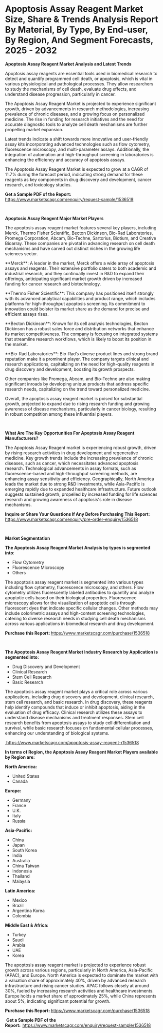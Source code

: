 <p><h1>Apoptosis Assay Reagent Market Size, Share & Trends Analysis Report By Material, By Type, By End-user, By Region, And Segment Forecasts, 2025 - 2032</h1></p><p><strong>Apoptosis Assay Reagent Market Analysis and Latest Trends</strong></p>
<p><p>Apoptosis assay reagents are essential tools used in biomedical research to detect and quantify programmed cell death, or apoptosis, which is vital in various physiological and pathological processes. They allow researchers to study the mechanisms of cell death, evaluate drug effects, and understand disease progression, particularly in cancer.</p><p>The Apoptosis Assay Reagent Market is projected to experience significant growth, driven by advancements in research methodologies, increasing prevalence of chronic diseases, and a growing focus on personalized medicine. The rise in funding for research initiatives and the need for accurate diagnostic tools to analyze cell death mechanisms are further propelling market expansion.</p><p>Latest trends indicate a shift towards more innovative and user-friendly assay kits incorporating advanced technologies such as flow cytometry, fluorescence microscopy, and multi-parameter assays. Additionally, the integration of automation and high-throughput screening in laboratories is enhancing the efficiency and accuracy of apoptosis assays.</p><p>The Apoptosis Assay Reagent Market is expected to grow at a CAGR of 11.7% during the forecast period, indicating strong demand for these reagents as key components in drug discovery and development, cancer research, and toxicology studies. </p></p>
<p><strong>Get a Sample PDF of the Report:&nbsp;</strong> <a href="https://www.marketscagr.com/enquiry/request-sample/1536518?utm_campaign=2994&utm_medium=2&utm_source=Github&utm_content=ia&utm_term=14042025&utm_id=apoptosis-assay-reagent">https://www.marketscagr.com/enquiry/request-sample/1536518</a></p>
<p>&nbsp;</p>
<p><strong>Apoptosis Assay Reagent Major Market Players</strong></p>
<p><p>The apoptosis assay reagent market features several key players, including Merck, Thermo Fisher Scientific, Becton Dickinson, Bio-Rad Laboratories, Promega Corporation, Abcam, Bio-Techne, Sartorius, Biotium, and Creative Bioarray. These companies are pivotal in advancing research on cell death mechanisms and have carved out distinct niches in the growing life sciences sector.</p><p>**Merck**: A leader in the market, Merck offers a wide array of apoptosis assays and reagents. Their extensive portfolio caters to both academic and industrial research, and they continually invest in R&D to expand their offerings, anticipating significant market growth driven by increased funding for cancer research and biotechnology.</p><p>**Thermo Fisher Scientific**: This company has positioned itself strongly with its advanced analytical capabilities and product range, which includes platforms for high-throughput apoptosis screening. Its commitment to innovation could bolster its market share as the demand for precise and efficient assays rises.</p><p>**Becton Dickinson**: Known for its cell analysis technologies, Becton Dickinson has a robust sales force and distribution networks that enhance its market competitiveness. The company is focusing on integrated systems that streamline research workflows, which is likely to boost its position in the market.</p><p>**Bio-Rad Laboratories**: Bio-Rad’s diverse product lines and strong brand reputation make it a prominent player. The company targets clinical and research applications, capitalizing on the need for high-quality reagents in drug discovery and development, boosting its growth prospects.</p><p>Other companies like Promega, Abcam, and Bio-Techne are also making significant inroads by developing unique products that address specific research needs, capitalizing on the trend toward personalized medicine.</p><p>Overall, the apoptosis assay reagent market is poised for substantial growth, projected to expand due to rising research funding and growing awareness of disease mechanisms, particularly in cancer biology, resulting in robust competition among these influential players.</p></p>
<p>&nbsp;</p>
<p><strong>What Are The Key Opportunities For Apoptosis Assay Reagent Manufacturers?</strong></p>
<p><p>The Apoptosis Assay Reagent market is experiencing robust growth, driven by rising research activities in drug development and regenerative medicine. Key growth trends include the increasing prevalence of chronic diseases, such as cancer, which necessitates advanced apoptosis research. Technological advancements in assay formats, such as fluorescence-based and high-throughput screening methods, are enhancing assay sensitivity and efficiency. Geographically, North America leads the market due to strong R&D investments, while Asia-Pacific is emerging rapidly due to expanded healthcare infrastructure. Future outlook suggests sustained growth, propelled by increased funding for life sciences research and growing awareness of apoptosis's role in disease mechanisms.</p></p>
<p><strong>Inquire or Share Your Questions If Any Before Purchasing This Report:</strong> <a href="https://www.marketscagr.com/enquiry/pre-order-enquiry/1536518?utm_campaign=2994&utm_medium=2&utm_source=Github&utm_content=ia&utm_term=14042025&utm_id=apoptosis-assay-reagent">https://www.marketscagr.com/enquiry/pre-order-enquiry/1536518</a></p>
<p>&nbsp;</p>
<p><strong>Market Segmentation</strong></p>
<p><strong>The Apoptosis Assay Reagent Market Analysis by types is segmented into:</strong></p>
<p><ul><li>Flow Cytometry</li><li>Fluorescence Microscopy</li><li>Others</li></ul></p>
<p><p>The apoptosis assay reagent market is segmented into various types including flow cytometry, fluorescence microscopy, and others. Flow cytometry utilizes fluorescently labeled antibodies to quantify and analyze apoptotic cells based on their biological properties. Fluorescence microscopy allows for the visualization of apoptotic cells through fluorescent dyes that indicate specific cellular changes. Other methods may include colorimetric assays and high-content screening technologies, catering to diverse research needs in studying cell death mechanisms across various applications in biomedical research and drug development.</p></p>
<p><strong>Purchase this Report:&nbsp;</strong><a href="https://www.marketscagr.com/purchase/1536518?utm_campaign=2994&utm_medium=2&utm_source=Github&utm_content=ia&utm_term=14042025&utm_id=apoptosis-assay-reagent">https://www.marketscagr.com/purchase/1536518</a></p>
<p>&nbsp;</p>
<p><strong>The Apoptosis Assay Reagent Market Industry Research by Application is segmented into:</strong></p>
<p><ul><li>Drug Discovery and Development</li><li>Clinical Research</li><li>Stem Cell Research</li><li>Basic Research</li></ul></p>
<p><p>The apoptosis assay reagent market plays a critical role across various applications, including drug discovery and development, clinical research, stem cell research, and basic research. In drug discovery, these reagents help identify compounds that induce or inhibit apoptosis, aiding in the evaluation of drug efficacy. Clinical research utilizes these assays to understand disease mechanisms and treatment responses. Stem cell research benefits from apoptosis assays to study cell differentiation and survival, while basic research focuses on fundamental cellular processes, enhancing our understanding of biological systems.</p></p>
<p><a href="https://www.marketscagr.com/apoptosis-assay-reagent-r1536518?utm_campaign=2994&utm_medium=2&utm_source=Github&utm_content=ia&utm_term=14042025&utm_id=apoptosis-assay-reagent">&nbsp;https://www.marketscagr.com/apoptosis-assay-reagent-r1536518</a></p>
<p><strong>In terms of Region, the Apoptosis Assay Reagent Market Players available by Region are:</strong></p>
<p>
    <p> <strong> North America: </strong>
        <ul>
            <li>United States</li>
            <li>Canada</li>
        </ul>
        </p> 
    <p> <strong> Europe: </strong>
        <ul>
            <li>Germany</li>
            <li>France</li>
            <li>U.K.</li>
            <li>Italy</li>
            <li>Russia</li>
        </ul>
        </p> 
    <p> <strong> Asia-Pacific: </strong>
        <ul>
            <li>China</li>
            <li>Japan</li>
            <li>South Korea</li>
            <li>India</li>
            <li>Australia</li>
            <li>China Taiwan</li>
            <li>Indonesia</li>
            <li>Thailand</li>
            <li>Malaysia</li>
        </ul>
        </p> 
    <p> <strong> Latin America: </strong>
        <ul>
            <li>Mexico</li>
            <li>Brazil</li>
            <li>Argentina Korea</li>
            <li>Colombia</li>
        </ul>
        </p> 
    <p> <strong> Middle East & Africa: </strong>
        <ul>
            <li>Turkey</li>
            <li>Saudi</li>
            <li>Arabia</li>
            <li>UAE</li>
            <li>Korea</li>
        </ul>
    </p>
    </p>
<p><p>The apoptosis assay reagent market is projected to experience robust growth across various regions, particularly in North America, Asia-Pacific (APAC), and Europe. North America is expected to dominate the market with a valuation share of approximately 40%, driven by advanced research infrastructure and rising cancer studies. APAC follows closely at around 30%, fueled by increasing research activities and healthcare investments. Europe holds a market share of approximately 25%, while China represents about 5%, indicating significant potential for growth.</p></p>
<p><strong>Purchase this Report: </strong><a href="https://www.marketscagr.com/purchase/1536518?utm_campaign=2994&utm_medium=2&utm_source=Github&utm_content=ia&utm_term=14042025&utm_id=apoptosis-assay-reagent">https://www.marketscagr.com/purchase/1536518</a></p>
<p>&nbsp;<strong>Get a Sample PDF of the Report:&nbsp;&nbsp;</strong><a href="https://www.marketscagr.com/enquiry/request-sample/1536518?utm_campaign=2994&utm_medium=2&utm_source=Github&utm_content=ia&utm_term=14042025&utm_id=apoptosis-assay-reagent">https://www.marketscagr.com/enquiry/request-sample/1536518</a></p>
<p><strong></strong></p>
<p><p></p><p></p><p></p></p>